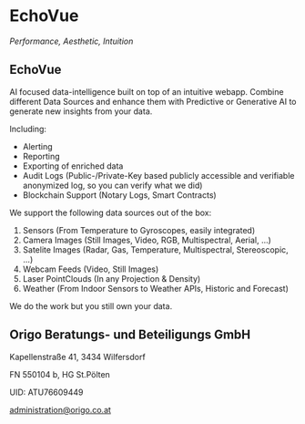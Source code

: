 # EchoVue

_Performance, Aesthetic, Intuition_

## EchoVue

AI focused data-intelligence built on top of an intuitive webapp. Combine different Data Sources and enhance them with Predictive or Generative AI to generate new insights from your data. 

Including:
* Alerting
* Reporting
* Exporting of enriched data
* Audit Logs (Public-/Private-Key based publicly accessible and verifiable anonymized log, so you can verify what we did)
* Blockchain Support (Notary Logs, Smart Contracts)

We support the following data sources out of the box:

1. Sensors (From Temperature to Gyroscopes, easily integrated)
2. Camera Images (Still Images, Video, RGB, Multispectral, Aerial, ...)
3. Satelite Images (Radar, Gas, Temperature, Multispectral, Stereoscopic, ...)
4. Webcam Feeds (Video, Still Images)
5. Laser PointClouds (In any Projection & Density)
6. Weather (From Indoor Sensors to Weather APIs, Historic and Forecast)

We do the work but you still own your data.

## Origo Beratungs- und Beteiligungs GmbH

Kapellenstraße 41, 3434 Wilfersdorf

FN 550104 b, HG St.Pölten

UID: ATU76609449

administration@origo.co.at
